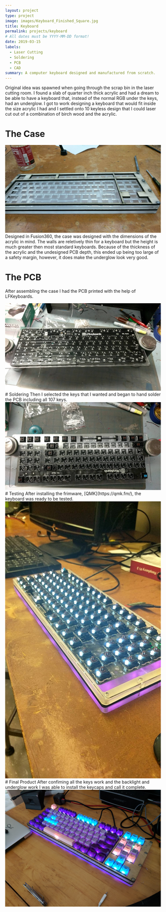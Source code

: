 ```yaml
---
layout: project
type: project
image: images/Keyboard_Finished_Square.jpg
title: Keyboard
permalink: projects/keyboard
# All dates must be YYYY-MM-DD format!
date: 2019-03-15
labels:
  - Laser Cutting
  - Soldering
  - PCB
  - CAD
summary: A computer keyboard designed and manufactured from scratch.
---
```

Original idea was spawned when going through the scrap bin in the laser cutting room. I found a slab of quarter inch thick acrylic and had a dream to be able to have a keyboard that, instead of the normal RGB under the keys, had an underglow. I got to work designing a keyboard that would fit inside the size acrylic I had and I settled onto 10 keyless design that I could laser cut out of a combination of birch wood and the acrylic.
# The Case

<img class="ui Large left centered rounded image" src="../images/Keyboard_CaseAsembled.jpg">\
Designed in Fusion360, the case was designed with the dimensions of the acrylic in mind. The walls are reletively thin for a keyboard but the height is much greater then most standard keyboards. Because of the thickness of the acrylic and the undesigned PCB depth, this ended up being too large of a safety margin, however, it does make the underglow look very good. 
# The PCB
After assembling the case I had the PCB printed with the help of LFKeyboards.

<img class="ui Large	 left centered rounded image" src="../images/Keyboard_PCBUnassembled.jpg">
# Soldering
Then I selected the keys that I wanted and began to hand solder the PCB including all 107 keys.

<img class="ui Large	 left centered rounded image" src="../images/Keyboard_PCBDuringAssembly.jpg">
# Testing
After installing the frimware, [QMK](https://qmk.fm/), the keyboard was ready to be tested. 

<img class="ui medium left centered rounded image" src="../images/Keyboard_AfterAssemblyNoKeycaps.jpg">
# Final Product
After confiming all the keys work and the backlight and underglow work I was able to install the keycaps and call it complete. 

<img class="ui massive left centered rounded image" src="../images/Keyboard_Finished.jpg">

